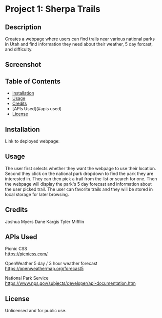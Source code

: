 # Project 1: Sherpa Trails

## Description
Creates a webpage where users can find trails near various national parks in Utah and find information they need about their weather, 5 day forcast, and difficulty.

## Screenshot

## Table of Contents
- [Installation](#installation)
- [Usage](#usage)
- [Credits](#credits)
- [APIs Used](#apis used)
- [License](#license)

## Installation
Link to deployed webpage: 

## Usage
The user first selects whether they want the webpage to use their location. Second they click on the national park dropdown to find the park they are interested in. They can then pick a trail from the list or search for one. Then the webpage will display the park's 5 day forecast and information about the user picked trail. The user can favorite trails and they will be stored in local storage for later browsing. 

## Credits
Joshua Myers
Dane Kargis
Tyler Mifflin

## APIs Used
Picnic CSS  
https://picnicss.com/
  
OpenWeather 5 day / 3 hour weather forecast  
https://openweathermap.org/forecast5  
  
National Park Service  
https://www.nps.gov/subjects/developer/api-documentation.htm

## License
Unlicensed and for public use.
